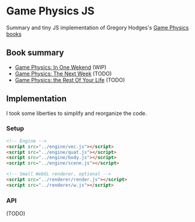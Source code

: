 # Game Physics JS

Summary and tiny JS implementation of Gregory Hodges's [Game Physics books](https://gamephysicsweekend.github.io)


## Book summary

- [Game Physics: In One Wekend](https://xem.github.io/GamePhysicsJS/1/index.html) (WIP)
- [Game Physics: The Next Week](https://xem.github.io/GamePhysicsJS/2/index.html) (TODO)
- [Game Physics: the Rest Of Your Life](https://xem.github.io/GamePhysicsJS/3/index.html) (TODO)



## Implementation 

I took some liberties to simplify and reorganize the code.

### Setup

```html
<!-- Engine -->
<script src="../engine/vec.js"></script>
<script src="../engine/quat.js"></script>
<script src="../engine/body.js"></script>
<script src="../engine/scene.js"></script>

<!-- Small WebGL renderer, optional -->
<script src="../renderer/render.js"></script>
<script src="../renderer/w.js"></script>
```

### API

(TODO)
